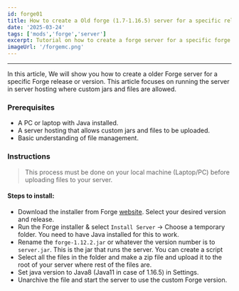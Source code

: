 ```yaml
---
id: forge01
title: How to create a Old forge (1.7-1.16.5) server for a specific release or version
date: '2025-03-24'
tags: ['mods','forge','server']
excerpt: Tutorial on how to create a forge server for a specific forge release or version.
imageUrl: '/forgemc.png'
---
```

---

In this article, We will show you how to create a older Forge server for a specific Forge release or version. This article focuses on running the server in server hosting where custom jars and files are allowed.

### Prerequisites
- A PC or laptop with Java installed.
- A server hosting that allows custom jars and files to be uploaded.
- Basic understanding of file management.

### Instructions
> This process must be done on your local machine (Laptop/PC) before uploading files to your server.

#### Steps to install:
- Download the installer from Forge [website](https://files.minecraftforge.net/net/minecraftforge/forge/). Select your desired version and release.
- Run the Forge installer & select `Install Server` → Choose a temporary folder. You need to have Java installed for this to work.
- Rename the `forge-1.12.2.jar` or whatever the version number is to `server.jar`. This is the jar that runs the server. You can create a script 
- Select all the files in the folder and make a zip file and upload it to the root of your server where rest of the files are.
- Set java version to Java8 (Java11 in case of 1.16.5) in Settings.
- Unarchive the file and start the server to use the custom Forge version.